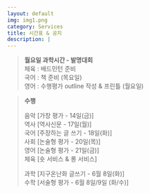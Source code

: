 ```yaml
---
layout: default
img: img1.png
category: Services
title: 시간표 & 공지
description: |
---
```

  > **월요일 과학시간 - 발명대회**      
  > 체육 : 배드민턴 준비           
  > 국어 : 책 준비 (목요일)      
  > 영어 : 수행평가 outline 작성 & 프린틀 (월요일)      

  > **수행**        
  >     
  > 음악 [가창 평가 - 14일(금)]     
  > 역사 [역사신문 - 17일(월)]     
  > 국어 [주장하는 글 쓰기 - 18일(화)]     
  > 사회 [논술형 평가 - 20일(목)]      
  > 영어 [논술형 평가 - 21일(금)]      
  > 체육 [숏 서비스 & 롱 서비스]      
  >     
  > 과학 [지구온난화 글쓰기 - 6월 8일(화)]      
  > 수학 [서술형 평가 - 6월 8일/9일 (화/수)]      